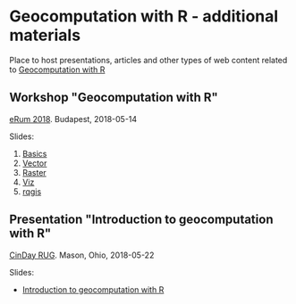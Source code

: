 # Geocomputation with R - additional materials
Place to host presentations, articles and other types of web content related to [Geocomputation with R](http://geocompr.robinlovelace.net/)

## Workshop "Geocomputation with R" 
[eRum 2018](https://2018.erum.io/). Budapest, 2018-05-14

Slides:

1. [Basics](workshops/erum2018/01_basics.html)
1. [Vector](workshops/erum2018/02_vector.html)
1. [Raster](workshops/erum2018/03_raster.html)
1. [Viz](workshops/erum2018/04_viz.html)
1. [rqgis](workshops/erum2018/05_rqgis.html)

## Presentation "Introduction to geocomputation with R"
[CinDay RUG](https://www.meetup.com/CinDay-RUG/). Mason, Ohio, 2018-05-22

Slides:

- [Introduction to geocomputation with R](presentations/cinrug/geocompr_cinday.html)